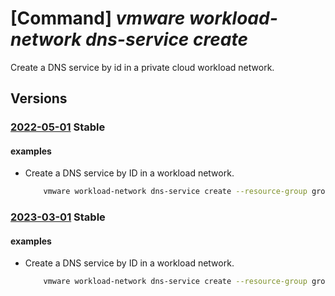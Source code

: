# [Command] _vmware workload-network dns-service create_

Create a DNS service by id in a private cloud workload network.

## Versions

### [2022-05-01](/Resources/mgmt-plane/L3N1YnNjcmlwdGlvbnMve30vcmVzb3VyY2Vncm91cHMve30vcHJvdmlkZXJzL21pY3Jvc29mdC5hdnMvcHJpdmF0ZWNsb3Vkcy97fS93b3JrbG9hZG5ldHdvcmtzL2RlZmF1bHQvZG5zc2VydmljZXMve30=/2022-05-01.xml) **Stable**

<!-- mgmt-plane /subscriptions/{}/resourcegroups/{}/providers/microsoft.avs/privateclouds/{}/workloadnetworks/default/dnsservices/{} 2022-05-01 -->

#### examples

- Create a DNS service by ID in a workload network.
    ```bash
        vmware workload-network dns-service create --resource-group group1 --private-cloud cloud1 --dns-service dnsService1 --display-name dnsService1 --dns-service-ip 5.5.5.5 --default-dns-zone defaultDnsZone1 --fqdn-zones fqdnZone1 --log-level INFO --revision 1
    ```

### [2023-03-01](/Resources/mgmt-plane/L3N1YnNjcmlwdGlvbnMve30vcmVzb3VyY2Vncm91cHMve30vcHJvdmlkZXJzL21pY3Jvc29mdC5hdnMvcHJpdmF0ZWNsb3Vkcy97fS93b3JrbG9hZG5ldHdvcmtzL2RlZmF1bHQvZG5zc2VydmljZXMve30=/2023-03-01.xml) **Stable**

<!-- mgmt-plane /subscriptions/{}/resourcegroups/{}/providers/microsoft.avs/privateclouds/{}/workloadnetworks/default/dnsservices/{} 2023-03-01 -->

#### examples

- Create a DNS service by ID in a workload network.
    ```bash
        vmware workload-network dns-service create --resource-group group1 --private-cloud cloud1 --dns-service dnsService1 --display-name dnsService1 --dns-service-ip 5.5.5.5 --default-dns-zone defaultDnsZone1 --fqdn-zones fqdnZone1 --log-level INFO --revision 1
    ```
